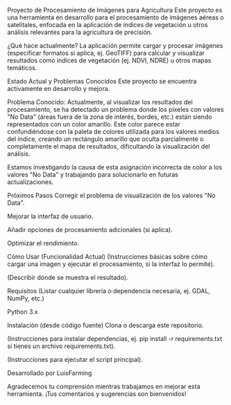 Proyecto de Procesamiento de Imágenes para Agricultura
Este proyecto es una herramienta en desarrollo para el procesamiento de imágenes aéreas o satelitales, enfocada en la aplicación de índices de vegetación u otros análisis relevantes para la agricultura de precisión.

¿Qué hace actualmente?
La aplicación permite cargar y procesar imágenes (especificar formatos si aplica, ej. GeoTIFF) para calcular y visualizar resultados como índices de vegetación (ej. NDVI, NDRE) u otros mapas temáticos.

Estado Actual y Problemas Conocidos
Este proyecto se encuentra activamente en desarrollo y mejora.

Problema Conocido: Actualmente, al visualizar los resultados del procesamiento, se ha detectado un problema donde los píxeles con valores "No Data" (áreas fuera de la zona de interés, bordes, etc.) están siendo representados con un color amarillo. Este color parece estar confundiéndose con la paleta de colores utilizada para los valores medios del índice, creando un rectángulo amarillo que oculta parcialmente o completamente el mapa de resultados, dificultando la visualización del análisis.

Estamos investigando la causa de esta asignación incorrecta de color a los valores "No Data" y trabajando para solucionarlo en futuras actualizaciones.

Próximos Pasos
Corregir el problema de visualización de los valores "No Data".

Mejorar la interfaz de usuario.

Añadir opciones de procesamiento adicionales (si aplica).

Optimizar el rendimiento.

Cómo Usar (Funcionalidad Actual)
(Instrucciones básicas sobre cómo cargar una imagen y ejecutar el procesamiento, si la interfaz lo permite).

(Describir dónde se muestra el resultado).

Requisitos
(Listar cualquier librería o dependencia necesaria, ej. GDAL, NumPy, etc.)

Python 3.x

Instalación (desde código fuente)
Clona o descarga este repositorio.

(Instrucciones para instalar dependencias, ej. pip install -r requirements.txt si tienes un archivo requirements.txt).

(Instrucciones para ejecutar el script principal).

Desarrollado por
LuisFarming

Agradecemos tu comprensión mientras trabajamos en mejorar esta herramienta. ¡Tus comentarios y sugerencias son bienvenidos!
